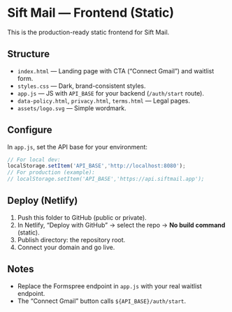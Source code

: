 
# Sift Mail — Frontend (Static)

This is the production-ready static frontend for Sift Mail.

## Structure
- `index.html` — Landing page with CTA (“Connect Gmail”) and waitlist form.
- `styles.css` — Dark, brand-consistent styles.
- `app.js` — JS with `API_BASE` for your backend (`/auth/start` route).
- `data-policy.html`, `privacy.html`, `terms.html` — Legal pages.
- `assets/logo.svg` — Simple wordmark.

## Configure
In `app.js`, set the API base for your environment:
```js
// For local dev:
localStorage.setItem('API_BASE','http://localhost:8080');
// For production (example):
// localStorage.setItem('API_BASE','https://api.siftmail.app');
```

## Deploy (Netlify)
1. Push this folder to GitHub (public or private).
2. In Netlify, “Deploy with GitHub” → select the repo → **No build command** (static).
3. Publish directory: the repository root.
4. Connect your domain and go live.

## Notes
- Replace the Formspree endpoint in `app.js` with your real waitlist endpoint.
- The “Connect Gmail” button calls `${API_BASE}/auth/start`.
